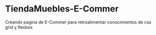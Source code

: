 # TiendaMuebles-E-Commer
Creando pagina de E-Commer para retroalimentar conocimientos de css grid y flexbox
